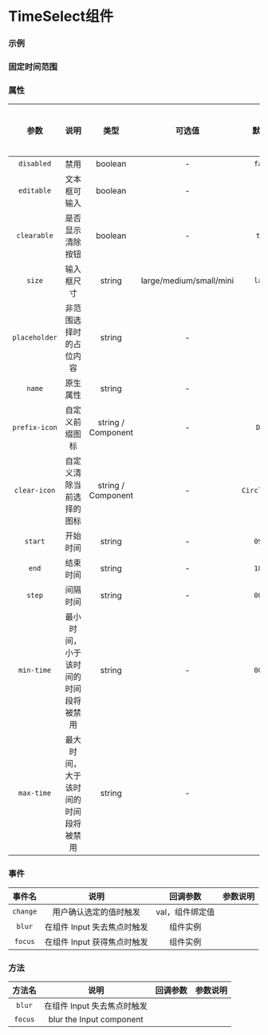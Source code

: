 <!-- 加载 demo 组件 start -->
<script setup>
import demo from './demo.vue'
import demo2 from './demo2.vue'
</script>
<!-- 加载 demo 组件 end -->

<!-- 正文开始 -->

# TimeSelect组件

### 示例
<Preview comp-name="TimeSelect" demo-name="demo">
  <demo />
</Preview>

### 固定时间范围
<Preview comp-name="TimeSelect" demo-name="demo2">
  <demo2 />
</Preview>

### 属性
参数 | 说明 | 类型 | 可选值 | 默认值 | 是否必填
:-: | :-: | :-: | :-: | :-: | :-:
`disabled` | 禁用 | boolean | - | `false` | 否
`editable` | 文本框可输入 | boolean | - | `	true` | 否
`clearable` | 是否显示清除按钮 | boolean | - | `true` | 否
`size` | 输入框尺寸 | string | large/medium/small/mini | `large` | 否
`placeholder` | 非范围选择时的占位内容 | string | - | `-` | 否
`name` | 	原生属性 | string | - | `-` | 否
`prefix-icon` | 自定义前缀图标 | string / Component | - | `Date` | 否
`clear-icon` | 自定义清除当前选择的图标 | string / Component | - | `CircleClose` | 否
`start` | 开始时间 | string | - | `09:00` | 否
`end` | 	结束时间 | string | - | `18:00` | 否
`step` | 	间隔时间 | string | - | `00:30` | 否
`min-time` | 		最小时间，小于该时间的时间段将被禁用 | string | - | `00:00` | 否
`max-time` | 	最大时间，大于该时间的时间段将被禁用 | string | - | `-` | 否



### 事件
事件名 | 说明 | 回调参数 | 参数说明
:-: | :-: | :-: | :-:
`change` | 用户确认选定的值时触发 | val，组件绑定值 
`blur` | 在组件 Input 失去焦点时触发 | 组件实例 
`focus` | 在组件 Input 获得焦点时触发 | 组件实例


### 方法
方法名 | 说明 | 回调参数 | 参数说明
:-: | :-: | :-: | :-: 
`blur` | 在组件 Input 失去焦点时触发 
`focus` | blur the Input component 
